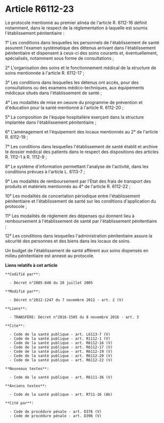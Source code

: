 # Article R6112-23

Le protocole mentionné au premier alinéa de l'article R. 6112-16 définit notamment, dans le respect de la réglementation à
laquelle est soumis l'établissement pénitentiaire : 

1° Les conditions dans lesquelles les personnels de l'établissement de santé assurent l'examen systématique des détenus
arrivant dans l'établissement pénitentiaire et dispensent à ceux-ci des soins courants et, éventuellement, spécialisés,
notamment sous forme de consultations ; 

2° L'organisation des soins et le fonctionnement médical de la structure de soins mentionnée à l'article R. 6112-17 ; 

3° Les conditions dans lesquelles les détenus ont accès, pour des consultations ou des examens médico-techniques, aux
équipements médicaux situés dans l'établissement de santé ; 

4° Les modalités de mise en oeuvre du programme de prévention et d'éducation pour la santé mentionné à l'article R.
6112-20 ; 

5° La composition de l'équipe hospitalière exerçant dans la structure implantée dans l'établissement pénitentiaire ; 

6° L'aménagement et l'équipement des locaux mentionnés au 2° de l'article R. 6112-19 ; 

7° Les conditions dans lesquelles l'établissement de santé établit et archive le dossier médical des patients dans le respect
des dispositions des articles R. 1112-1 à R. 1112-9 ; 

8° Le système d'information permettant l'analyse de l'activité, dans les conditions prévues à l'article L. 6113-7 ; 

9° Les modalités de remboursement par l'Etat des frais de transport des produits et matériels mentionnés au 4° de l'article
R. 6112-22 ; 

10° Les modalités de concertation périodique entre l'établissement pénitentiaire et l'établissement de santé sur les
conditions d'application du protocole ; 

11° Les modalités de règlement des dépenses qui donnent lieu à remboursement à l'établissement de santé par l'établissement
pénitentiaire ; 

12° Les conditions dans lesquelles l'administration pénitentiaire assure la sécurité des personnes et des biens dans les
locaux de soins. 

Un budget de l'établissement de santé afférent aux soins dispensés en milieu pénitentiaire est annexé au protocole.

**Liens relatifs à cet article**

	**Codifié par**:

	  - Décret n°2005-840 du 20 juillet 2005

	**Modifié par**:

	  - Décret n°2012-1247 du 7 novembre 2012 - art. 2 (V)

	**Liens**:

	  - TRANSFERE: Décret n°2016-1505 du 8 novembre 2016 - art. 3

	**Cite**:

	  - Code de la santé publique - art. L6113-7 (V)
	  - Code de la santé publique - art. R1112-1 (V)
	  - Code de la santé publique - art. R6112-16 (V)
	  - Code de la santé publique - art. R6112-17 (V)
	  - Code de la santé publique - art. R6112-19 (V)
	  - Code de la santé publique - art. R6112-20 (V)
	  - Code de la santé publique - art. R6112-22 (V)

	**Nouveaux textes**:

	  - Code de la santé publique - art. R6111-36 (V)

	**Anciens textes**:

	  - Code de la santé publique - art. R711-16 (Ab)

	**Cité par**:

	  - Code de procédure pénale - art. D376 (V)
	  - Code de procédure pénale - art. D396 (V)
